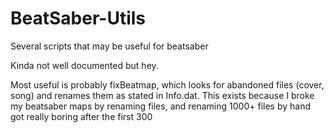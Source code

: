 # BeatSaber-Utils
Several scripts that may be useful for beatsaber

Kinda not well documented but hey.

Most useful is probably fixBeatmap, which looks for abandoned files (cover, song) and renames them as stated in Info.dat.
This exists because I broke my beatsaber maps by renaming files, and renaming 1000+ files by hand got really boring after the first 300
